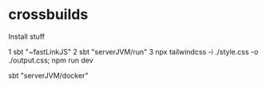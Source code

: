 # crossbuilds

Install stuff

1 sbt "~fastLinkJS"
2 sbt "serverJVM/run"
3 npx tailwindcss -i ./style.css -o ./output.css; npm run dev

sbt "serverJVM/docker"